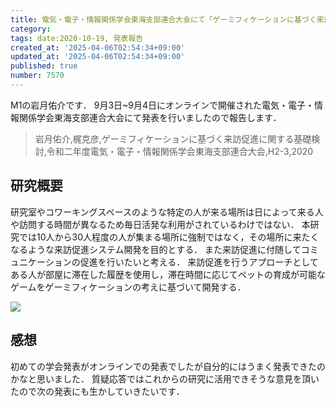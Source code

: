 ```yaml
---
title: 電気・電子・情報関係学会東海支部連合大会にて「ゲーミフィケーションに基づく来訪促進に関する基礎検討」を発表しました
category:
tags: date:2020-10-19, 発表報告
created_at: '2025-04-06T02:54:34+09:00'
updated_at: '2025-04-06T02:54:34+09:00'
published: true
number: 7570
---
```



M1の岩月佑介です．
9月3日~9月4日にオンラインで開催された電気・電子・情報関係学会東海支部連合大会にて発表を行いましたので報告します．

> 岩月佑介,梶克彦,ゲーミフィケーションに基づく来訪促進に関する基礎検討,令和二年度電気・電子・情報関係学会東海支部連合大会,H2-3,2020

 
## 研究概要
研究室やコワーキングスペースのような特定の人が来る場所は日によって来る人や訪問する時間が異なるため毎日活発な利用がされているわけではない．
本研究では10人から30人程度の人が集まる場所に強制ではなく，その場所に来たくなるような来訪促進システム開発を目的とする．
また来訪促進に付随してコミュニケーションの促進を行いたいと考える．
来訪促進を行うアプローチとしてある人が部屋に滞在した履歴を使用し，滞在時間に応じてペットの育成が可能なゲームをゲーミフィケーションの考えに基づいて開発する．

<img src="https://img.esa.io/uploads/production/attachments/13979/2025/04/06/148142/e7130d4c-4009-4855-ae70-3bc1490b6d85.webp"  />

## 感想
初めての学会発表がオンラインでの発表でしたが自分的にはうまく発表できたのかなと思いました．
質疑応答ではこれからの研究に活用できそうな意見を頂いたので次の発表にも生かしていきたいです．

